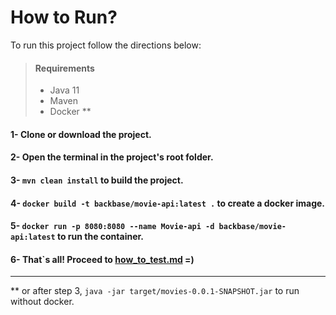 # How to Run?
To run this project follow the directions below:
> #### Requirements
> - Java 11
> - Maven
> - Docker **

#### 1- Clone or download the project.  
#### 2- Open the terminal in the project's root folder.  
#### 3- `mvn clean install` to build the project.  
#### 4- `docker build -t backbase/movie-api:latest .` to create a docker image.  
#### 5- `docker run -p 8080:8080 --name Movie-api -d backbase/movie-api:latest` to run the container.  
#### 6- That`s all! Proceed to [how_to_test.md](how_to_test.md) =)  

---
** or after step 3, `java -jar target/movies-0.0.1-SNAPSHOT.jar` to run without docker.